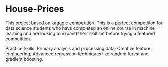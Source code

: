 # House-Prices

This project based on [kagggle competition](https://www.kaggle.com/c/house-prices-advanced-regression-techniques). 
This is a perfect competition for data science students who have completed an online course in machine learning and are looking to expand their skill set before trying a featured competition. 

Practice Skills:
Primary analysis and processing data;
Creative feature engineering;
Advanced regression techniques like random forest and gradient boosting.
